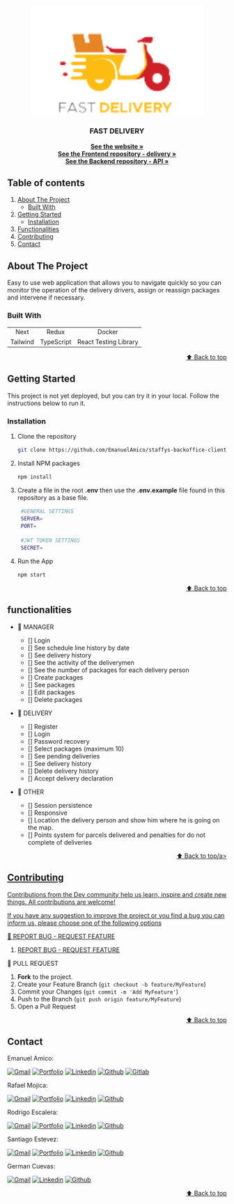 <a name="home"></a>

<!-- INTRODUCTION -->

<div align="center">
  <a href="#">
    <img src="./public/images/logoFastDelivery.png" alt="Logo" width="400">
  </a>

  <p align="center">
    <h3 align="center">FAST DELIVERY</h3>
    <a href="#"><strong>See the website »</strong></a>
    <br />
    <a href="https://github.com/EmanuelAmico/staffys-delivery-client"><strong>See the Frontend repository - delivery »</strong></a>
    <br />
    <a href="https://github.com/EmanuelAmico/staffys-api"><strong>See the Backend repository - API »</strong></a>
    <br />
  </p>
</div>

<!-- TABLE OF CONTENTS -->

## Table of contents

<ol>
  <li>
    <a href="#about-the-project">About The Project</a>
    <ul>
      <li><a href="#built-with">Built With</a></li>
    </ul>
  </li>
  <li>
    <a href="#getting-started">Getting Started</a>
    <ul>
      <li><a href="#installation">Installation</a></li>
    </ul>
  </li>
  <li><a href="#functionalities">Functionalities</a></li>
  <li><a href="#contributing">Contributing</a></li>
  <li><a href="#contact">Contact</a></li>
</ol>

<!-- ABOUT THE PROJECT -->

## About The Project

Easy to use web application that allows you to navigate quickly so you can monitor the operation of the delivery drivers, assign or reassign packages and intervene if necessary.

### Built With

|            |                |                         |
| :--------: | :------------: | :---------------------: |
|   Next     |     Redux      |         Docker          |
|  Tailwind  |  TypeScript    |  React Testing Library  |

<p align="right"><a href="#home">⬆ Back to top</a></p>

<!-- GETTING STARTED -->

## Getting Started

This project is not yet deployed, but you can try it in your local. Follow the instructions below to run it.

### Installation

1. Clone the repository
   ```sh
   git clone https://github.com/EmanuelAmico/staffys-backoffice-client.git
   ```
2. Install NPM packages
   ```sh
   npm install
   ```
3. Create a file in the root **.env** then use the **.env.example** file found in this repository as a base file.

   ```sh
    #GENERAL SETTINGS
    SERVER=
    PORT=

    #JWT TOKEN SETTINGS
    SECRET=
   ```

4. Run the App
   ```sh
   npm start
   ```

<p align="right"><a href="#home">⬆ Back to top</a></p>

<!-- FUNCTIONALITIES -->

## functionalities

- 🔹 MANAGER

  - [] Login
  - [] See schedule line history by date
  - [] See delivery history
  - [] See the activity of the deliverymen
  - [] See the number of packages for each delivery person
  - [] Create packages
  - [] See packages
  - [] Edit packages
  - [] Delete packages

- 🔹 DELIVERY

  - [] Register
  - [] Login
  - [] Password recovery
  - [] Select packages (maximum 10)
  - [] See pending deliveries
  - [] See delivery history
  - [] Delete delivery history
  - [] Accept delivery declaration

- 🔹 OTHER

  - [] Session persistence
  - [] Responsive
  - [] Location the delivery person and show him where he is going on the map.
  - [] Points system for parcels delivered and penalties for do not complete of deliveries

<p align="right"><a href="#home">⬆ Back to top/a></p>

<!-- CONTRIBUTING -->

## Contributing

<p>Contributions from the Dev community help us learn, inspire and create new things. All contributions are welcome!</p>
<p>If you have any suggestion to improve the project or you find a bug you can inform us, please choose one of the following options</p>

🔹 REPORT BUG - REQUEST FEATURE

1. <a href="https://github.com/EmanuelAmico/staffys-backoffice-client/issues">REPORT BUG - REQUEST FEATURE</a>

🔹 PULL REQUEST

1. **Fork** to the project.
2. Create your Feature Branch (`git checkout -b feature/MyFeature`)
3. Commit your Changes (`git commit -m 'Add MyFeature'`)
4. Push to the Branch (`git push origin feature/MyFeature`)
5. Open a Pull Request

<p align="right"><a href="#home">⬆ Back to top</a></p>

<!-- CONTACT -->

## Contact

<p align="left">
  <p>Emanuel Amico:</p>
  <a href="mailto:emanuelamicoo@gmail.com" target="_blank" rel="noopener noreferrer">
    <img alt="Gmail" title="gmail" src="https://custom-icon-badges.demolab.com/badge/-emanuelamicoo@gmail.com-red?style=for-the-badge&logo=mention&logoColor=white"/></a>
  <a href="https://www.amico.com.ar/" target="_blank" rel="noopener noreferrer">
    <img alt="Portfolio" title="Portfolio" src="https://custom-icon-badges.demolab.com/badge/-Portfolio-teal?style=for-the-badge&logo=link&logoColor=white"/></a>
  <a href="https://www.linkedin.com/in/emanuel-amico" target="_blank" rel="noopener noreferrer">
    <img alt="Linkedin" title="linkedin" src="https://custom-icon-badges.demolab.com/badge/-Linkedin-blue?style=for-the-badge&logoColor=white&logo=linkedin"/></a>
  <a href="https://github.com/EmanuelAmico" target="_blank" rel="noopener noreferrer">
    <img alt="Github" title="Github" src="https://custom-icon-badges.demolab.com/badge/-Github-grey?style=for-the-badge&logoColor=white&logo=github"/></a>
  <a href="https://gitlab.com/emanuelamico" target="_blank" rel="noopener noreferrer">
    <img alt="Gitlab" title="Gitlab" src="https://custom-icon-badges.demolab.com/badge/-Gitlab-orange?style=for-the-badge&logo=download&logoColor=white&logo=Gitlab"/></a>

  <p>Rafael Mojica:</p>
  <a href="mailto:rafael.mojica27@gmail.com" target="_blank" rel="noopener noreferrer">
    <img alt="Gmail" title="gmail" src="https://custom-icon-badges.demolab.com/badge/-rafael.mojica27@gmail.com-red?style=for-the-badge&logo=mention&logoColor=white"/></a>
  <a href="https://rafaelmojica.vercel.app/" target="_blank" rel="noopener noreferrer">
    <img alt="Portfolio" title="Portfolio" src="https://custom-icon-badges.demolab.com/badge/-Portfolio-teal?style=for-the-badge&logo=link&logoColor=white"/></a>
  <a href="https://www.linkedin.com/in/rafamojica/" target="_blank" rel="noopener noreferrer">
    <img alt="Linkedin" title="linkedin" src="https://custom-icon-badges.demolab.com/badge/-Linkedin-blue?style=for-the-badge&logoColor=white&logo=linkedin"/></a>
  <a href="https://github.com/RafaMojica" target="_blank" rel="noopener noreferrer">
    <img alt="Github" title="Github" src="https://custom-icon-badges.demolab.com/badge/-Github-grey?style=for-the-badge&logoColor=white&logo=github"/></a>

  <p>Rodrigo Escalera:</p>
  <a href="mailto:roescal347@gmail.com" target="_blank" rel="noopener noreferrer">
    <img alt="Gmail" title="gmail" src="https://custom-icon-badges.demolab.com/badge/-emanuelamicoo@gmail.com-red?style=for-the-badge&logo=mention&logoColor=white"/></a>
  <a href="https://my-portfolio-rodriix99.vercel.app/" target="_blank" rel="noopener noreferrer">
    <img alt="Portfolio" title="Portfolio" src="https://custom-icon-badges.demolab.com/badge/-Portfolio-teal?style=for-the-badge&logo=link&logoColor=white"/></a>
  <a href="https://www.linkedin.com/in/rodrigo-escalera-a00a97252/" target="_blank" rel="noopener noreferrer">
    <img alt="Linkedin" title="linkedin" src="https://custom-icon-badges.demolab.com/badge/-Linkedin-blue?style=for-the-badge&logoColor=white&logo=linkedin"/></a>
  <a href="https://github.com/Rodriix99" target="_blank" rel="noopener noreferrer">
    <img alt="Github" title="Github" src="https://custom-icon-badges.demolab.com/badge/-Github-grey?style=for-the-badge&logoColor=white&logo=github"/></a>

  <p>Santiago Estevez:</p>
  <a href="mailto:santi.estevez.multedo@gmail.com" target="_blank" rel="noopener noreferrer">
    <img alt="Gmail" title="gmail" src="https://custom-icon-badges.demolab.com/badge/-emanuelamicoo@gmail.com-red?style=for-the-badge&logo=mention&logoColor=white"/></a>
  <a href="https://whimsical-lily-074ee6.netlify.app/" target="_blank" rel="noopener noreferrer">
    <img alt="Portfolio" title="Portfolio" src="https://custom-icon-badges.demolab.com/badge/-Portfolio-teal?style=for-the-badge&logo=link&logoColor=white"/></a>
  <a href="https://www.linkedin.com/in/santi-estevez/" target="_blank" rel="noopener noreferrer">
    <img alt="Linkedin" title="linkedin" src="https://custom-icon-badges.demolab.com/badge/-Linkedin-blue?style=for-the-badge&logoColor=white&logo=linkedin"/></a>
  <a href="https://github.com/elbolaestevez" target="_blank" rel="noopener noreferrer">
    <img alt="Github" title="Github" src="https://custom-icon-badges.demolab.com/badge/-Github-grey?style=for-the-badge&logoColor=white&logo=github"/></a>

  <p>German Cuevas:</p>
  <a href="mailto:german.1990.cuevas@gmail.com" target="_blank" rel="noopener noreferrer">
    <img alt="Gmail" title="gmail" src="https://custom-icon-badges.demolab.com/badge/-emanuelamicoo@gmail.com-red?style=for-the-badge&logo=mention&logoColor=white"/></a>
  <a href="https://www.linkedin.com/in/german-cuevas-/" target="_blank" rel="noopener noreferrer">
    <img alt="Linkedin" title="linkedin" src="https://custom-icon-badges.demolab.com/badge/-Linkedin-blue?style=for-the-badge&logoColor=white&logo=linkedin"/></a>
  <a href="https://github.com/GermanCuevas" target="_blank" rel="noopener noreferrer">
    <img alt="Github" title="Github" src="https://custom-icon-badges.demolab.com/badge/-Github-grey?style=for-the-badge&logoColor=white&logo=github"/></a>
</p>

<p align="right"><a href="#home">⬆ Back to top</a></p>
